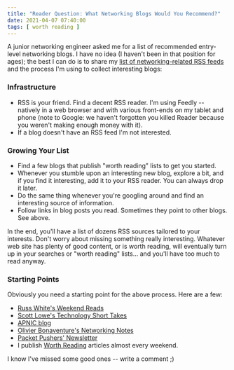 ```yaml
---
title: "Reader Question: What Networking Blogs Would You Recommend?"
date: 2021-04-07 07:40:00
tags: [ worth reading ]
---
```

A junior networking engineer asked me for a list of recommended entry-level networking blogs. I have no idea (I haven't been in that position for ages); the best I can do is to share my [list of networking-related RSS feeds](/2021/04/networking.opml) and the process I'm using to collect interesting blogs:

### Infrastructure

* RSS is your friend. Find a decent RSS reader. I'm using Feedly  -- natively in a web browser and with various front-ends on my tablet and phone (note to Google: we haven't forgotten you killed Reader because you weren't making enough money with it).
* If a blog doesn't have an RSS feed I'm not interested.
<!--more-->
### Growing Your List

* Find a few blogs that publish "worth reading" lists to get you started.
* Whenever you stumble upon an interesting new blog, explore a bit, and if you find it interesting, add it to your RSS reader. You can always drop it later.
* Do the same thing whenever you're googling around and find an interesting source of information.
* Follow links in blog posts you read. Sometimes they point to other blogs. See above.

In the end, you'll have a list of dozens RSS sources tailored to your interests. Don't worry about missing something really interesting. Whatever web site has plenty of good content, or is worth reading, will eventually turn up in your searches or "worth reading" lists... and you'll have too much to read anyway.

### Starting Points

Obviously you need a starting point for the above process. Here are a few:

* [Russ White's Weekend Reads](https://rule11.tech/)
* [Scott Lowe's Technology Short Takes](https://blog.scottlowe.org/)
* [APNIC blog](https://blog.apnic.net/)
* [Olivier Bonaventure's Networking Notes](http://blog.computer-networking.info/)
* [Packet Pushers' Newsletter](https://packetpushers.net/newsletter/)
* I publish [Worth Reading](/tag/worth-reading/) articles almost every weekend.

I know I've missed some good ones -- write a comment ;)
